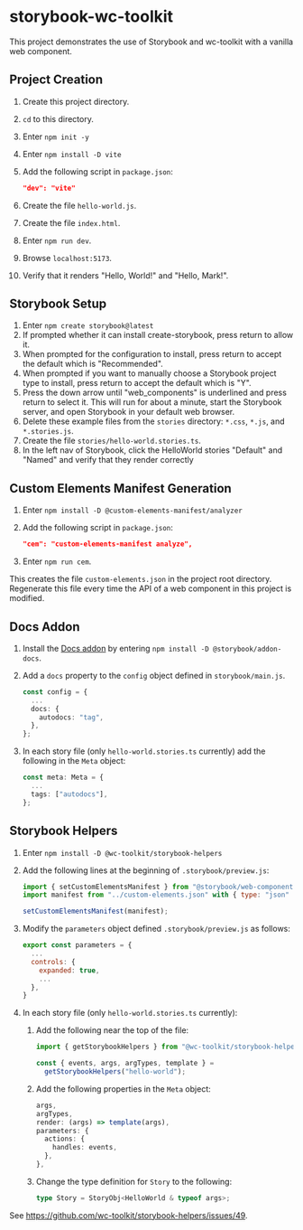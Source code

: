 # storybook-wc-toolkit

This project demonstrates the use of Storybook and wc-toolkit
with a vanilla web component.

## Project Creation

1. Create this project directory.
1. `cd` to this directory.
1. Enter `npm init -y`
1. Enter `npm install -D vite`
1. Add the following script in `package.json`:

   ```json
   "dev": "vite"
   ```

1. Create the file `hello-world.js`.
1. Create the file `index.html`.
1. Enter `npm run dev`.
1. Browse `localhost:5173`.
1. Verify that it renders "Hello, World!" and "Hello, Mark!".

## Storybook Setup

1. Enter `npm create storybook@latest`
1. If prompted whether it can install create-storybook,
   press return to allow it.
1. When prompted for the configuration to install,
   press return to accept the default which is "Recommended".
1. When prompted if you want to manually choose
   a Storybook project type to install,
   press return to accept the default which is "Y".
1. Press the down arrow until "web_components" is underlined
   and press return to select it.
   This will run for about a minute, start the Storybook server,
   and open Storybook in your default web browser.
1. Delete these example files from the `stories` directory:
   `*.css`, `*.js`, and `*.stories.js`.
1. Create the file `stories/hello-world.stories.ts`.
1. In the left nav of Storybook, click the HelloWorld stories
   "Default" and "Named" and verify that they render correctly

## Custom Elements Manifest Generation

1. Enter `npm install -D @custom-elements-manifest/analyzer`

1. Add the following script in `package.json`:

   ```json
   "cem": "custom-elements-manifest analyze",
   ```

1. Enter `npm run cem`.

This creates the file `custom-elements.json` in the project root directory.
Regenerate this file every time the API of a web component
in this project is modified.

## Docs Addon

1. Install the
   [Docs addon](https://storybook.js.org/addons/@storybook/addon-docs)
   by entering `npm install -D @storybook/addon-docs`.

1. Add a `docs` property to the `config` object defined in `storybook/main.js`.

   ```ts
   const config = {
     ...
     docs: {
       autodocs: "tag",
     },
   };
   ```

1. In each story file (only `hello-world.stories.ts` currently)
   add the following in the `Meta` object:

   ```ts
   const meta: Meta = {
     ...
     tags: ["autodocs"],
   };
   ```

## Storybook Helpers

1. Enter `npm install -D @wc-toolkit/storybook-helpers`

1. Add the following lines at the beginning of `.storybook/preview.js`:

   ```js
   import { setCustomElementsManifest } from "@storybook/web-components";
   import manifest from "../custom-elements.json" with { type: "json" };

   setCustomElementsManifest(manifest);
   ```

1. Modify the `parameters` object defined `.storybook/preview.js` as follows:

   ```js
   export const parameters = {
     ...
     controls: {
       expanded: true,
       ...
     },
   }
   ```

1. In each story file (only `hello-world.stories.ts` currently):

   1. Add the following near the top of the file:

      ```ts
      import { getStorybookHelpers } from "@wc-toolkit/storybook-helpers";

      const { events, args, argTypes, template } =
        getStorybookHelpers("hello-world");
      ```

   1. Add the following properties in the `Meta` object:

      ```ts
      args,
      argTypes,
      render: (args) => template(args),
      parameters: {
        actions: {
          handles: events,
        },
      },
      ```

   1. Change the type definition for `Story` to the following:

      ```ts
      type Story = StoryObj<HelloWorld & typeof args>;
      ```

See https://github.com/wc-toolkit/storybook-helpers/issues/49.
